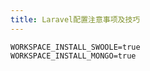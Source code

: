 ```yaml
---
title: Laravel配置注意事项及技巧
---
```




```
WORKSPACE_INSTALL_SWOOLE=true
WORKSPACE_INSTALL_MONGO=true
```


